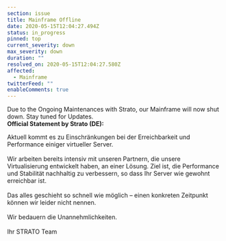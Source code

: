 ```yaml
---
section: issue
title: Mainframe Offline
date: 2020-05-15T12:04:27.494Z
status: in_progress
pinned: top
current_severity: down
max_severity: down
duration: ""
resolved_on: 2020-05-15T12:04:27.580Z
affected:
  - Mainframe
twitterFeed: ""
enableComments: true
---
```

Due to the Ongoing Maintenances with Strato, our Mainframe will now shut down. Stay tuned for Updates. \
**Official Statement by Strato (DE):**

<!--StartFragment-->

Aktuell kommt es zu Einschränkungen bei der Erreichbarkeit und Performance einiger virtueller Server.\
\
Wir arbeiten bereits intensiv mit unseren Partnern, die unsere Virtualisierung entwickelt haben, an einer Lösung. Ziel ist, die Performance und Stabilität nachhaltig zu verbessern, so dass Ihr Server wie gewohnt erreichbar ist.\
\
Das alles geschieht so schnell wie möglich – einen konkreten Zeitpunkt können wir leider nicht nennen.\
\
Wir bedauern die Unannehmlichkeiten.\
\
Ihr STRATO Team

<!--EndFragment-->